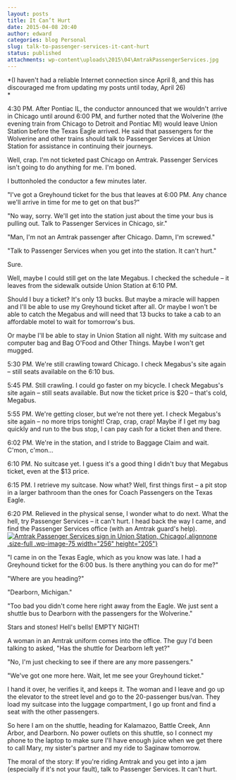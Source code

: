 ```yaml
---
layout: posts
title: It Can’t Hurt
date: 2015-04-08 20:40
author: edward
categories: blog Personal
slug: talk-to-passenger-services-it-cant-hurt
status: published
attachments: wp-content\uploads\2015\04\AmtrakPassengerServices.jpg
---
```


*(I haven't had a reliable Internet connection since April 8, and this has discouraged me from updating my posts until today, April 26)  
*

4:30 PM. After Pontiac IL, the conductor announced that we wouldn't arrive in Chicago until around 6:00 PM, and further noted that the Wolverine (the evening train from Chicago to Detroit and Pontiac MI) would leave Union Station before the Texas Eagle arrived. He said that passengers for the Wolverine and other trains should talk to Passenger Services at Union Station for assistance in continuing their journeys.

Well, crap. I'm not ticketed past Chicago on Amtrak. Passenger Services isn't going to do anything for me. I'm boned.

I buttonholed the conductor a few minutes later.

"I've got a Greyhound ticket for the bus that leaves at 6:00 PM. Any chance we'll arrive in time for me to get on that bus?"

"No way, sorry. We'll get into the station just about the time your bus is pulling out. Talk to Passenger Services in Chicago, sir."

"Man, I'm not an Amtrak passenger after Chicago. Damn, I'm screwed."

"Talk to Passenger Services when you get into the station. It can't hurt."

Sure.

Well, maybe I could still get on the late Megabus. I checked the schedule – it leaves from the sidewalk outside Union Station at 6:10 PM.

Should I buy a ticket? It's only 13 bucks. But maybe a miracle will happen and I'll be able to use my Greyhound ticket after all. Or maybe I won't be able to catch the Megabus and will need that 13 bucks to take a cab to an affordable motel to wait for tomorrow's bus.

Or maybe I'll be able to stay in Union Station all night. With my suitcase and computer bag and Bag O'Food and Other Things. Maybe I won't get mugged.

5:30 PM. We're still crawling toward Chicago. I check Megabus's site again – still seats available on the 6:10 bus.

5:45 PM. Still crawling. I could go faster on my bicycle. I check Megabus's site again – still seats available. But now the ticket price is \$20 – that's cold, Megabus.

5:55 PM. We're getting closer, but we're not there yet. I check Megabus's site again – no more trips tonight! Crap, crap, crap! Maybe if I get my bag quickly and run to the bus stop, I can pay cash for a ticket then and there.

6:02 PM. We're in the station, and I stride to Baggage Claim and wait. C'mon, c'mon…

6:10 PM. No suitcase yet. I guess it's a good thing I didn't buy that Megabus ticket, even at the \$13 price.

6:15 PM. I retrieve my suitcase. Now what? Well, first things first – a pit stop in a larger bathroom than the ones for Coach Passengers on the Texas Eagle.

6:20 PM. Relieved in the physical sense, I wonder what to do next. What the hell, try Passenger Services – it can't hurt. I head back the way I came, and find the Passenger Services office (with an Amtrak guard's help).[![Amtrak Passenger Services sign in Union Station, Chicago ]({static}wp-content\uploads\2015\04\AmtrakPassengerServices.jpg){.alignnone .size-full .wp-image-75 width="256" height="205"}]({static}wp-content\uploads\2015\04\AmtrakPassengerServices.jpg)

"I came in on the Texas Eagle, which as you know was late. I had a Greyhound ticket for the 6:00 bus. Is there anything you can do for me?"

"Where are you heading?"

"Dearborn, Michigan."

"Too bad you didn't come here right away from the Eagle. We just sent a shuttle bus to Dearborn with the passengers for the Wolverine."

Stars and stones! Hell's bells! EMPTY NIGHT!

A woman in an Amtrak uniform comes into the office. The guy I'd been talking to asked, "Has the shuttle for Dearborn left yet?"

"No, I'm just checking to see if there are any more passengers."

"We've got one more here. Wait, let me see your Greyhound ticket."

I hand it over, he verifies it, and keeps it. The woman and I leave and go up the elevator to the street level and go to the 20-passenger bus/van. They load my suitcase into the luggage compartment, I go up front and find a seat with the other passengers.

So here I am on the shuttle, heading for Kalamazoo, Battle Creek, Ann Arbor, and Dearborn. No power outlets on this shuttle, so I connect my phone to the laptop to make sure I'll have enough juice when we get there to call Mary, my sister's partner and my ride to Saginaw tomorrow.

The moral of the story: If you're riding Amtrak and you get into a jam (especially if it's not your fault), talk to Passenger Services. It can't hurt.

 
